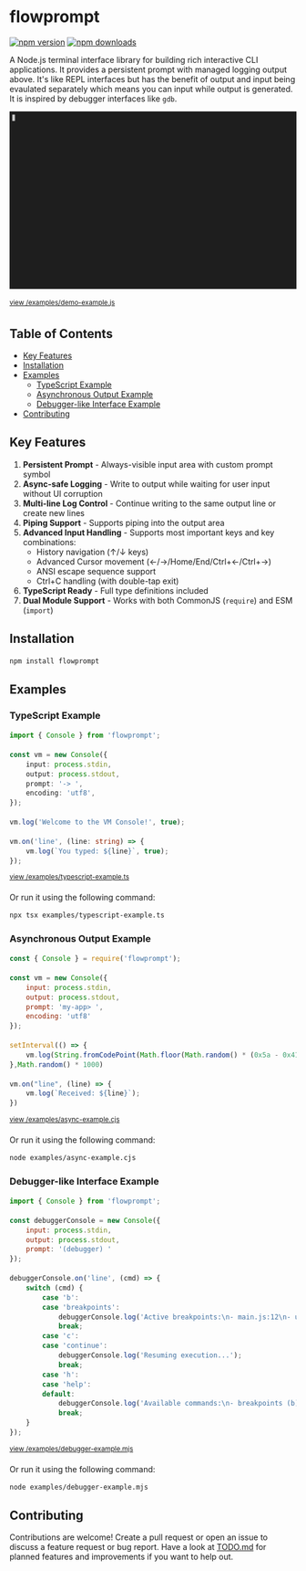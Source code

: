 # flowprompt

[![npm version](https://img.shields.io/npm/v/flowprompt.svg)](https://www.npmjs.com/package/flowprompt)
[![npm downloads](https://img.shields.io/npm/dw/flowprompt)](https://www.npmjs.com/package/flowprompt)

A Node.js terminal interface library for building rich interactive CLI applications. It provides a persistent prompt with managed logging output above. It's like REPL interfaces but has the benefit of output and input being evaulated separately which means you can input while output is generated. It is inspired by debugger interfaces like `gdb`.

![Demo](demo.gif)

<sup>[view /examples/demo-example.js](examples/demo-example.js)</sup>

## Table of Contents

- [Key Features](#key-features)
- [Installation](#installation)
- [Examples](#examples)
  - [TypeScript Example](#typescript-example)
  - [Asynchronous Output Example](#asynchronous-output-example)
  - [Debugger-like Interface Example](#debugger-like-interface-example)
- [Contributing](#contributing)

## Key Features
1. **Persistent Prompt** - Always-visible input area with custom prompt symbol
1. **Async-safe Logging** - Write to output while waiting for user input without UI corruption
1. **Multi-line Log Control** - Continue writing to the same output line or create new lines
1. **Piping Support** - Supports piping into the output area
1. **Advanced Input Handling** - Supports most important keys and key combinations:
   - History navigation (↑/↓ keys)
   - Advanced Cursor movement (←/→/Home/End/Ctrl+←/Ctrl+→)
   - ANSI escape sequence support
   - Ctrl+C handling (with double-tap exit)
1. **TypeScript Ready** - Full type definitions included
1. **Dual Module Support** - Works with both CommonJS (`require`) and ESM (`import`)

## Installation

```sh
npm install flowprompt
```

## Examples

### TypeScript Example

```typescript
import { Console } from 'flowprompt';

const vm = new Console({
    input: process.stdin,
    output: process.stdout,
    prompt: '-> ',
    encoding: 'utf8',
});

vm.log('Welcome to the VM Console!', true);

vm.on('line', (line: string) => {
    vm.log(`You typed: ${line}`, true);
});
```

<sup>[view /examples/typescript-example.ts](examples/typescript-example.ts)</sup>

Or run it using the following command:

```sh
npx tsx examples/typescript-example.ts
```

### Asynchronous Output Example

```javascript
const { Console } = require('flowprompt');

const vm = new Console({
    input: process.stdin,
    output: process.stdout,
    prompt: 'my-app> ',
    encoding: 'utf8'
});

setInterval(() => {
    vm.log(String.fromCodePoint(Math.floor(Math.random() * (0x5a - 0x41) + 0x41)), false);
},Math.random() * 1000)

vm.on("line", (line) => {
    vm.log(`Received: ${line}`);
})
```

<sup>[view /examples/async-example.cjs](examples/async-example.cjs)</sup>

Or run it using the following command:

```sh
node examples/async-example.cjs
```

### Debugger-like Interface Example

```javascript
import { Console } from 'flowprompt';

const debuggerConsole = new Console({
    input: process.stdin,
    output: process.stdout,
    prompt: '(debugger) '
});

debuggerConsole.on('line', (cmd) => {
    switch (cmd) {
        case 'b':
        case 'breakpoints':
            debuggerConsole.log('Active breakpoints:\n- main.js:12\n- utils.js:45');
            break;
        case 'c':
        case 'continue':
            debuggerConsole.log('Resuming execution...');
            break;
        case 'h':
        case 'help':
        default:
            debuggerConsole.log('Available commands:\n- breakpoints (b)\n- continue (c)\n- help (h)');
            break;
    }
});
```

<sup>[view /examples/debugger-example.mjs](examples/debugger-example.mjs)</sup>

Or run it using the following command:

```sh
node examples/debugger-example.mjs
```

## Contributing

Contributions are welcome! Create a pull request or open an issue to discuss a feature request or bug report. Have a look at [TODO.md](TODO.md) for planned features and improvements if you want to help out.